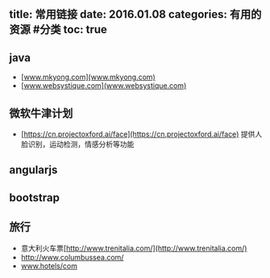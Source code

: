 title: 常用链接
date: 2016.01.08
categories: 有用的资源 #分类
toc: true
---
## java
* [www.mkyong.com](www.mkyong.com)
* [www.websystique.com](www.websystique.com)

## 微软牛津计划 
* [https://cn.projectoxford.ai/face](https://cn.projectoxford.ai/face)
提供人脸识别，运动检测，情感分析等功能

## angularjs

## bootstrap

## 旅行
* 意大利火车票[http://www.trenitalia.com/](http://www.trenitalia.com/)
* http://www.columbussea.com/
* www.hotels/com
